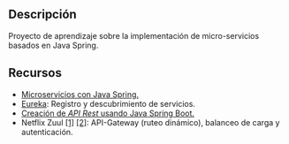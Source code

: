 ## Descripción

Proyecto de aprendizaje sobre la implementación de micro-servicios basados en Java Spring.

## Recursos

- [Microservicios con Java Spring.](https://spring.io/microservices)
- [Eureka](https://spring.io/guides/gs/service-registration-and-discovery/): Registro y descubrimiento de servicios.
- [Creación de *API Rest* usando Java Spring Boot.](https://spring.io/guides/tutorials/rest/)
- Netflix Zuul [[1]](https://spring.io/guides/gs/routing-and-filtering/) [[2]](https://dzone.com/articles/how-to-build-an-api-gateway-with-netflix-zuul-spri): API-Gateway (ruteo dinámico), balanceo de carga y autenticación.